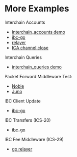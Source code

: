 # More Examples

Interchain Accounts

* [interchain_accounts demo](https://gist.github.com/Reecepbcups/8ec46ad83f6c9c1a152c10ab25774335)
* [ibc-go](https://github.com/cosmos/ibc-go/blob/main/e2e/tests/interchain_accounts/base_test.go)
* [relayer](https://github.com/cosmos/relayer/blob/v2.5.2/interchaintest/interchain_accounts_test.go)
* [ICA channel close](https://github.com/cosmos/relayer/blob/v2.5.2/interchaintest/ica_channel_close_test.go)

Interchain Queries

* [interchain_queries demo](https://gist.github.com/Reecepbcups/d2a1155aaa3a95f5f6daf672e081e8b1)

Packet Forward Middleware Test:

* [Noble](https://github.com/noble-assets/noble/blob/v4.0.3/interchaintest/packet_forward_test.go)
* [Juno](https://github.com/CosmosContracts/juno/blob/v21.0.0/interchaintest/module_pfm_test.go)

IBC Client Update

* [ibc-go](https://github.com/cosmos/ibc-go/blob/main/e2e/tests/core/02-client/client_test.go)

IBC Transfers (ICS-20)

* [ibc-go](https://github.com/cosmos/ibc-go/blob/main/e2e/tests/transfer/base_test.go)

IBC Fee Middleware (ICS-29)

* [go relayer](https://github.com/cosmos/relayer/blob/v2.5.2/interchaintest/fee_middleware_test.go)


